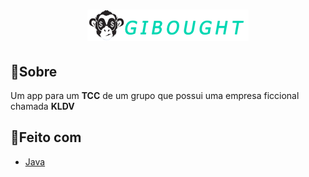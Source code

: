 <h1 align="center">
<img src="app\gibought\app\src\main\res\drawable\iconfull.png">
</h1>

## 🔖Sobre

Um app para um **TCC** de um grupo que possui uma empresa ficcional chamada **KLDV**

## 🚀Feito com
- [Java](https://www.java.com/)
